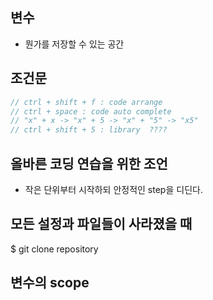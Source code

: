 ## 변수
- 뭔가를 저장할 수 있는 공간
## 조건문
```java
// ctrl + shift + f : code arrange
// ctrl + space : code auto complete
// "x" + x -> "x" + 5 -> "x" + "5" -> "x5"
// ctrl + shift + 5 : library  ????
```
## 올바른 코딩 연습을 위한 조언
- 작은 단위부터 시작하되 안정적인 step을 디딘다.

## 모든 설정과 파일들이 사라졌을 때
$ git clone repository

## 변수의 scope
